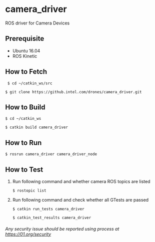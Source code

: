 # camera_driver
ROS driver for Camera Devices

## Prerequisite
 * Ubuntu 16.04
 * ROS Kinetic
 
## How to Fetch
` $ cd ~/catkin_ws/src`

`$ git clone https://github.intel.com/drones/camera_driver.git`

## How to Build
`$ cd ~/catkin_ws`

`$ catkin build camera_driver`

## How to Run
`$ rosrun camera_driver camera_driver_node`

## How to Test
1. Run following command and whether camera ROS topics are listed

   `$ rostopic list`

2. Run following command and check whether all GTests are passed

   `$ catkin run_tests camera_driver`
   
   `$ catkin_test_results camera_driver`

###### *Any security issue should be reported using process at https://01.org/security*
